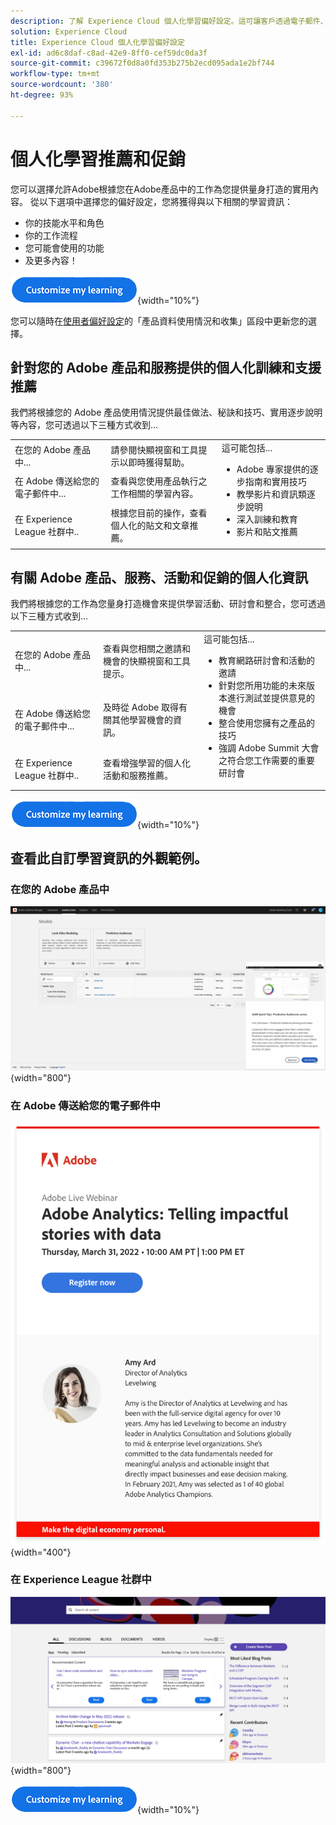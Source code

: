 ```yaml
---
description: 了解 Experience Cloud 個人化學習偏好設定。這可讓客戶透過電子郵件、在 Adobe Experience Cloud 產品中以及在 Adobe Experience League 社群中，收到根據其使用情況資料所提供的個人化幫助和促銷。
solution: Experience Cloud
title: Experience Cloud 個人化學習偏好設定
exl-id: ad6c8daf-c8ad-42e9-8ff0-cef59dc0da3f
source-git-commit: c39672f0d8a0fd353b275b2ecd095ada1e2bf744
workflow-type: tm+mt
source-wordcount: '380'
ht-degree: 93%

---
```


# 個人化學習推薦和促銷

您可以選擇允許Adobe根據您在Adobe產品中的工作為您提供量身打造的實用內容。 從以下選項中選擇您的偏好設定，您將獲得與以下相關的學習資訊：

* 你的技能水平和角色
* 你的工作流程
* 您可能會使用的功能
* 及更多內容！

[![](../assets/personalized-learning-customize-learning-button.png)](https://experience.adobe.com/?shell_forceuserconsent=true#/home){width="10%"}

您可以隨時在[使用者偏好設定](https://experience.adobe.com/preferences/)的「產品資料使用情況和收集」區段中更新您的選擇。

## 針對您的 Adobe 產品和服務提供的個人化訓練和支援推薦

我們將根據您的 Adobe 產品使用情況提供最佳做法、秘訣和技巧、實用逐步說明等內容，您可透過以下三種方式收到...

<table>
<tbody>
  <tr>
    <td>在您的 Adobe 產品中...<br></td>
    <td>請參閱快顯視窗和工具提示以即時獲得幫助。</td>
    <td rowspan="3">這可能包括... <ul><li>Adobe 專家提供的逐步指南和實用技巧</li> 
    <li>教學影片和資訊類逐步說明</li> 
    <li>深入訓練和教育</li> 
    <li>影片和貼文推薦</li>
    </ul></td>
  </tr>
  <tr>
    <td>在 Adobe 傳送給您的電子郵件中...</td>
    <td>查看與您使用產品執行之工作相關的學習內容。</td>
  </tr>
  <tr>
    <td>在 Experience League 社群中..</td>
    <td>根據您目前的操作，查看個人化的貼文和文章推薦。</td>
  </tr>
</tbody>
</table>

## 有關 Adobe 產品、服務、活動和促銷的個人化資訊

我們將根據您的工作為您量身打造機會來提供學習活動、研討會和整合，您可透過以下三種方式收到...

<table>
<tbody>
  <tr>
    <td>在您的 Adobe 產品中...<br></td>
    <td>查看與您相關之邀請和機會的快顯視窗和工具提示。</td>
    <td rowspan="3">這可能包括... <ul>
    <li>教育網路研討會和活動的邀請</li> 
    <li>針對您所用功能的未來版本進行測試並提供意見的機會</li>
    <li>整合使用您擁有之產品的技巧</li> 
    <li>強調 Adobe Summit 大會之符合您工作需要的重要研討會</li>
    </ul></td>
  </tr>
  <tr>
    <td>在 Adobe 傳送給您的電子郵件中...</td>
    <td>及時從 Adobe 取得有關其他學習機會的資訊。</td>
  </tr>
  <tr>
    <td>在 Experience League 社群中..</td>
    <td>查看增強學習的個人化活動和服務推薦。</td>
  </tr>
</tbody>
</table>


[![](../assets/personalized-learning-customize-learning-button.png)](https://experience.adobe.com/?shell_forceuserconsent=true#/home){width="10%"}

## 查看此自訂學習資訊的外觀範例。


### 在您的 Adobe 產品中

![](../assets/personalized-learning-in-product.gif){width="800"}



### 在 Adobe 傳送給您的電子郵件中

![](../assets/personalized-learning-email.png){width="400"}



### 在 Experience League 社群中

![](../assets/personalized-learning-communities.png){width="800"}



[![](../assets/personalized-learning-customize-learning-button.png)](https://experience.adobe.com/?shell_forceuserconsent=true#/home){width="10%"}
